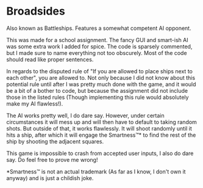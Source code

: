 # Broadsides
Also known as Battleships. Features a somewhat competent AI opponent.

This was made for a school assignment. The fancy GUI and smart-ish AI was some extra work I added for spice.
The code is sparsely commented, but I made sure to name everything not too obscurely. Most of the code should read like proper sentences.

In regards to the disputed rule of "If you are allowed to place ships next to each other", you are allowed to.
Not only because I did not know about this potential rule until after I was pretty much done with the game, and it would be a bit of a bother to code,
but because the assignment did not include those in the listed rules (Though implementing this rule would absolutely make my AI flawless!).

The AI works pretty well, I do dare say. However, under certain circumstances it will mess up and will then have to default to taking random shots.
But outside of that, it works flawlessly. It will shoot randomly until it hits a ship, after which it will engage the Smartness™* to find the rest of the ship by shooting the adjacent
squares.

This game is impossible to crash from accepted user inputs, I also do dare say. Do feel free to prove me wrong!




*Smartness™ is not an actual trademark (As far as I know, I don't own it anyway) and is just a childish joke.
